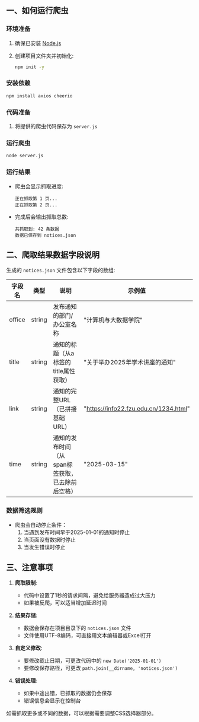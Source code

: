 

## 一、如何运行爬虫

### 环境准备

1. 确保已安装 [Node.js](https://nodejs.org/) 

2. 创建项目文件夹并初始化:
   
   ```cmd
   npm init -y
   ```

### 安装依赖

```cmd
npm install axios cheerio
```

### 代码准备

1. 将提供的爬虫代码保存为 `server.js`

### 运行爬虫

```bash
node server.js
```

### 运行结果

- 爬虫会显示抓取进度:
  
  ```
  正在抓取第 1 页...
  正在抓取第 2 页...
  ```

- 完成后会输出抓取总数:
  
  ```
  共抓取到: 42 条数据
  数据已保存到 notices.json
  ```

## 二、爬取结果数据字段说明

生成的 `notices.json` 文件包含以下字段的数组:

| 字段名    | 类型     | 说明                         | 示例值                                   |
| ------ | ------ | -------------------------- | ------------------------------------- |
| office | string | 发布通知的部门/办公室名称              | "计算机与大数据学院"                           |
| title  | string | 通知的标题（从a标签的title属性获取）      | "关于举办2025年学术讲座的通知"                    |
| link   | string | 通知的完整URL（已拼接基础URL）         | "https://info22.fzu.edu.cn/1234.html" |
| time   | string | 通知的发布时间（从span标签获取，已去除前后空格） | "2025-03-15"                          |

### 数据筛选规则

- 爬虫会自动停止条件：
  1. 当遇到发布时间早于2025-01-01的通知时停止
  2. 当页面没有数据时停止
  3. 当发生错误时停止

## 三、注意事项

1. **爬取限制**:
   
   - 代码中设置了1秒的请求间隔，避免给服务器造成过大压力
   - 如果被反爬，可以适当增加延迟时间

2. **结果存储**:
   
   - 数据会保存在项目目录下的 `notices.json` 文件
   - 文件使用UTF-8编码，可直接用文本编辑器或Excel打开

3. **自定义修改**:
   
   - 要修改截止日期，可更改代码中的 `new Date('2025-01-01')`
   - 要修改保存路径，可更改 `path.join(__dirname, 'notices.json')`

4. **错误处理**:
   
   - 如果中途出错，已抓取的数据仍会保存
   - 错误信息会显示在控制台

如需抓取更多或不同的数据，可以根据需要调整CSS选择器部分。
